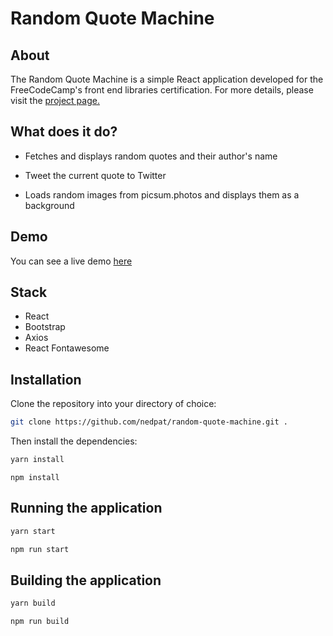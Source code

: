 # Random Quote Machine

## About

The Random Quote Machine is a simple React application developed for the FreeCodeCamp's front end libraries certification. For more details, please visit the [project page.](https://www.freecodecamp.org/learn/front-end-libraries/front-end-libraries-projects/build-a-random-quote-machine)

## What does it do?

- Fetches and displays random quotes and their author's name

- Tweet the current quote to Twitter

- Loads random images from picsum.photos and displays them as a background

## Demo

You can see a live demo [here](https://random-quote-machine-1.netlify.app/)

## Stack

- React
- Bootstrap
- Axios
- React Fontawesome

## Installation

Clone the repository into your directory of choice:

```sh
git clone https://github.com/nedpat/random-quote-machine.git .

```

Then install the dependencies:

```sh
yarn install
```

```
npm install
```

## Running the application

```sh
yarn start
```

```sh
npm run start
```

## Building the application

```sh
yarn build
```

```sh
npm run build
```
